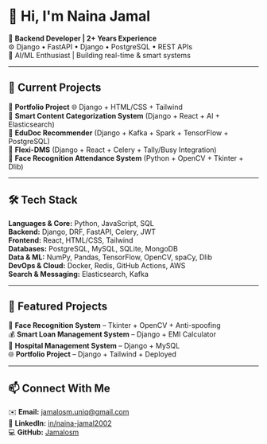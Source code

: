 # 👋 Hi, I'm Naina Jamal  

🎯 **Backend Developer | 2+ Years Experience**  
⚙️ Django • FastAPI • Django • PostgreSQL • REST APIs  
🧠 AI/ML Enthusiast | Building real-time & smart systems  

---

## 🚀 Current Projects  
🔹 **Portfolio Project** 🌐 Django + HTML/CSS + Tailwind  
🔹 **Smart Content Categorization System** (Django + React + AI + Elasticsearch)  
🔹 **EduDoc Recommender** (Django + Kafka + Spark + TensorFlow + PostgreSQL)  
🔹 **Flexi-DMS** (Django + React + Celery + Tally/Busy Integration)  
🔹 **Face Recognition Attendance System** (Python + OpenCV + Tkinter + Dlib)  

---

## 🛠️ Tech Stack  
**Languages & Core:** Python, JavaScript, SQL  
**Backend:** Django, DRF, FastAPI, Celery, JWT  
**Frontend:** React, HTML/CSS, Tailwind  
**Databases:** PostgreSQL, MySQL, SQLite, MongoDB  
**Data & ML:** NumPy, Pandas, TensorFlow, OpenCV, spaCy, Dlib  
**DevOps & Cloud:** Docker, Redis, GitHub Actions, AWS  
**Search & Messaging:** Elasticsearch, Kafka  

---

## 📌 Featured Projects  
🔐 **Face Recognition System** – Tkinter + OpenCV + Anti-spoofing  
💰 **Smart Loan Management System** – Django + EMI Calculator  
🏥 **Hospital Management System** – Django + MySQL  
🌐 **Portfolio Project** – Django + Tailwind + Deployed  

---

## 📫 Connect With Me  
✉️ **Email:** jamalosm.uniq@gmail.com  
💼 **LinkedIn:** [in/naina-jamal2002](https://linkedin.com/in/naina-jamal2002)  
💻 **GitHub:** [Jamalosm](https://github.com/Jamalosm)  
